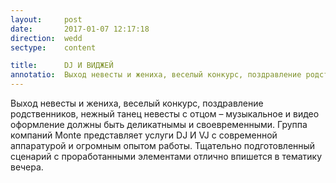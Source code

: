 ```yaml
---
layout:     post
date:       2017-01-07 12:17:18
direction:  wedd
sectype:    content

title:      DJ И ВИДЖЕЙ              
annotatio:  Выход невесты и жениха, веселый конкурс, поздравление родственников, нежный танец невесты с отцом – музыкальное и видео оформление должны быть деликатнымы и своевременными. Группа компаний Monte представляет услуги DJ И VJ c современной аппаратурой и огромным опытом работы. Тщательно подготовленный сценарий с проработанными элементами отлично впишется в тематику вечера. 
---
```


Выход невесты и жениха, веселый конкурс, поздравление родственников, нежный танец невесты с отцом – музыкальное и видео оформление должны быть деликатнымы и своевременными. Группа компаний Monte представляет услуги DJ И VJ c современной аппаратурой и огромным опытом работы. Тщательно подготовленный сценарий с проработанными элементами отлично впишется в тематику вечера. 